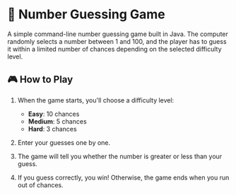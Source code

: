 # 🧩 Number Guessing Game

A simple command-line number guessing game built in Java. The computer randomly selects a number between 1 and 100, and the player has to guess it within a limited number of chances depending on the selected difficulty level.

## 🎮 How to Play

1. When the game starts, you'll choose a difficulty level:
    - **Easy**: 10 chances
    - **Medium**: 5 chances
    - **Hard**: 3 chances

2. Enter your guesses one by one.

3. The game will tell you whether the number is greater or less than your guess.

4. If you guess correctly, you win! Otherwise, the game ends when you run out of chances.

